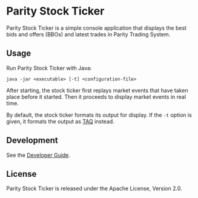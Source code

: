 Parity Stock Ticker
===================

Parity Stock Ticker is a simple console application that displays the best
bids and offers (BBOs) and latest trades in Parity Trading System.


Usage
-----

Run Parity Stock Ticker with Java:

    java -jar <executable> [-t] <configuration-file>

After starting, the stock ticker first replays market events that have taken
place before it started. Then it proceeds to display market events in real
time.

By default, the stock ticker formats its output for display. If the `-t`
option is given, it formats the output as [TAQ][] instead.

  [TAQ]: ../parity-file/doc/TAQ.md


Development
-----------

See the [Developer Guide](../HACKING.md).


License
-------

Parity Stock Ticker is released under the Apache License, Version 2.0.
